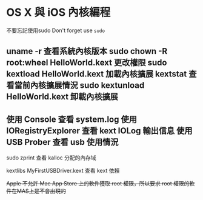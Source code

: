 # OS X 與 iOS 內核編程

不要忘記使用sudo
Don't forget use `sudo`

uname -r 查看系統內核版本
sudo chown -R root:wheel HelloWorld.kext     更改權限
sudo kextload HelloWorld.kext     加載內核擴展
kextstat     查看當前內核擴展情況
sudo kextunload HelloWorld.kext     卸載內核擴展
---
使用 Console 查看 system.log
使用 IORegistryExplorer 查看 kext IOLog 輸出信息
使用 USB Prober 查看 usb 使用情況
---
sudo zprint 查看 kalloc 分配的內存域

kextlibs MyFirstUSBDriver.kext 查看 kext 依賴

~~Apple 不允許 Mac App Store 上的軟件獲取 root 權限，所以要求 root 權限的軟件在MAS上是不會出現的~~
